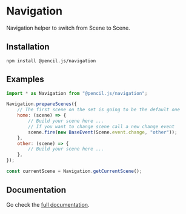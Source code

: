 # Navigation

Navigation helper to switch from Scene to Scene.


## Installation

    npm install @pencil.js/navigation


## Examples

```js
import * as Navigation from "@pencil.js/navigation";

Navigation.prepareScenes({
    // The first scene on the set is going to be the default one
    home: (scene) => {
        // Build your scene here ...
        // If you want to change scene call a new change event
        scene.fire(new BaseEvent(Scene.event.change, "other"));
    },
    other: (scene) => {
        // Build your scene here ...
    },
});

const currentScene = Navigation.getCurrentScene();
```

## Documentation

Go check the [full documentation](documentation.md).
